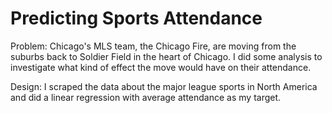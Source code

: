 # Predicting Sports Attendance

Problem: Chicago's MLS team, the Chicago Fire, are moving from the suburbs back to Soldier Field in the heart of Chicago. I did some analysis to investigate what kind of effect the move would have on their attendance.

Design: I scraped the data about the major league sports in North America and did a linear regression with average attendance as my target.  